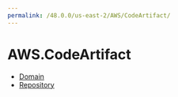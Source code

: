 ```yaml
---
permalink: /48.0.0/us-east-2/AWS/CodeArtifact/
---
```


# AWS.CodeArtifact



* [Domain](Domain.md)
* [Repository](Repository.md)